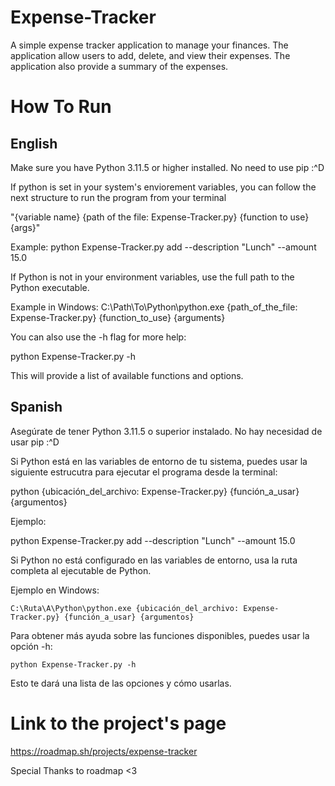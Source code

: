 # Expense-Tracker
A simple expense tracker application to manage your finances. The application allow users to add, delete, and view their expenses. The application also provide a summary of the expenses.

# How To Run


## English


Make sure you have Python 3.11.5 or higher installed.
No need to use pip :^D

If python is set in your system's enviorement variables, you can follow the next structure to run the program from your terminal

"{variable name} {path of the file: Expense-Tracker.py} {function to use} {args}"

Example:
python Expense-Tracker.py add --description "Lunch" --amount 15.0

If Python is not in your environment variables, use the full path to the Python executable.

Example in Windows:
C:\Path\To\Python\python.exe {path_of_the_file: Expense-Tracker.py} {function_to_use} {arguments}

You can also use the -h flag for more help:

python Expense-Tracker.py -h

This will provide a list of available functions and options.




## Spanish

Asegúrate de tener Python 3.11.5 o superior instalado.
No hay necesidad de usar pip :^D


Si Python está en las variables de entorno de tu sistema, puedes usar la siguiente estrucutra para ejecutar el programa desde la terminal:

python {ubicación_del_archivo: Expense-Tracker.py} {función_a_usar} {argumentos}

Ejemplo:

python Expense-Tracker.py add --description "Lunch" --amount 15.0


Si Python no está configurado en las variables de entorno, usa la ruta completa al ejecutable de Python.

Ejemplo en Windows:

    C:\Ruta\A\Python\python.exe {ubicación_del_archivo: Expense-Tracker.py} {función_a_usar} {argumentos}

Para obtener más ayuda sobre las funciones disponibles, puedes usar la opción -h:

    python Expense-Tracker.py -h

Esto te dará una lista de las opciones y cómo usarlas.

# Link to the project's page

https://roadmap.sh/projects/expense-tracker

Special Thanks to roadmap <3